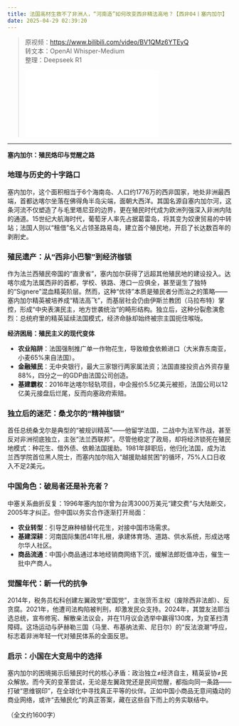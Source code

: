 ```yaml
---
title: 法国高材生救不了非洲人，“河南造”如何改变西非精法高地？【西非04丨塞内加尔】
date: 2025-04-29 02:39:20
---
```


> 原视频：https://www.bilibili.com/video/BV1QMz6YTEyQ<br>转文本：OpenAI Whisper-Medium<br>整理：Deepseek R1
>
> <iframe src="//player.bilibili.com/player.html?bvid=BV1QMz6YTEyQ&autoplay=0" scrolling="no" border="0" frameborder="no" framespacing="0" allowfullscreen="true"></iframe>

---

**塞内加尔：殖民烙印与觉醒之路**  

### **地理与历史的十字路口**  
塞内加尔，这个面积相当于6个海南岛、人口约1776万的西非国家，地处非洲最西端，首都达喀尔坐落在佛得角半岛尖端，面朝大西洋。其国名源自塞内加尔河，这条河流不仅塑造了与毛里塔尼亚的边界，更在殖民时代成为欧洲列强深入非洲内陆的通道。15世纪大航海时代，葡萄牙人率先占据葛雷岛，将其变为奴隶贸易的中转站；法国人则以“租借”名义占领圣路易岛，建立首个殖民地，开启了长达数百年的剥削史。  

### **殖民遗产：从“西非小巴黎”到经济枷锁**  
作为法兰西殖民帝国的“直隶省”，塞内加尔获得了远超其他殖民地的建设投入。达喀尔成为法属西非的首都，学校、铁路、港口一应俱全，甚至诞生了独特的“Signere”混血精英阶层。然而，这种“优待”本质是殖民者分而治之的策略——塞内加尔精英被培养成“精法高飞”，而基层社会仍由伊斯兰教团（马拉布特）掌控，形成“中央表演民主，地方世袭统治”的畸形结构。独立后，这种分裂愈演愈烈：总统府里的精英延续法国模式，经济命脉却始终被宗主国扼住喉咙。  

**经济困局：殖民主义的现代变体**  
- **农业陷阱**：法国强制推广单一作物花生，导致粮食依赖进口（大米靠东南亚，小麦65%来自法国）。  
- **金融殖民**：无中央银行，最大三家银行两家属法资；法国直接投资占外资存量88%，四分之一的GDP由法国公司创造。  
- **基建霸权**：2016年达喀尔轻轨项目，中企报价5.5亿美元被拒，法国公司以12亿美元接盘后烂尾，反而向塞政府索赔。  

### **独立后的迷茫：桑戈尔的“精神枷锁”**  
首任总统桑戈尔是典型的“被规训精英”——他留学法国，二战中为法军作战，甚至反对非洲彻底独立，主张“法兰西联邦”。尽管他稳定了政局，却将经济锁死在殖民地模式：种花生、借外债、依赖法国援助。1981年辞职后，他归化法国，成为法兰西学院首位黑人院士，而塞内加尔陷入“越援助越贫困”的循环，75%人口日收入不足2美元。  

### **中国角色：破局者还是补充者？**  
中塞关系曲折反复：1996年塞内加尔曾为台湾3000万美元“建交费”与大陆断交，2005年才纠正。但中国以务实合作逐渐打开局面：  
- **农业转型**：引导芝麻种植替代花生，对接中国市场需求。  
- **基建深耕**：河南国际集团41年扎根，承建体育场、道路、供水系统，形成达喀尔华人社区。  
- **商品流通**：中国小商品通过本地经销商网络下沉，缓解法郎贬值冲击，催生一批中产商人。  

### **觉醒年代：新一代的抗争**  
2014年，税务员松科创建左翼政党“爱国党”，主张货币主权（废除西非法郎）、反贪腐。2021年，他遭司法构陷被判刑，却激发民众支持。2024年，其盟友法耶当选总统，宣布修宪、解散亲法议会，并在11月议会选举中赢得130席，为变革扫清障碍。这场运动与萨赫勒三国（马里、布基纳法索、尼日尔）的“反法浪潮”呼应，标志着非洲年轻一代对殖民体系的全面反思。  

### **启示：小国在大变局中的选择**  
塞内加尔的困境揭示后殖民时代的核心矛盾：政治独立≠经济自主，精英妥协≠民众解放。而今天的变革尝试，无论是左翼政党还是民间觉醒，都指向同一条路——打破“思维钢印”，在全球化中寻找真正平等的伙伴。正如中国小商品无意间撬动的商业网络，或许“去殖民化”的真正答案，藏在这些自下而上的务实联结中。  

（全文约1600字）